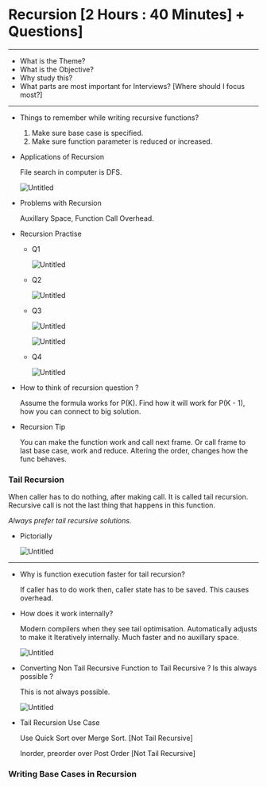 # Recursion [2 Hours : 40 Minutes] + Questions]

---

- What is the Theme?
- What is the Objective?
- Why study this?
- What parts are most important for Interviews? [Where should I focus most?]

---

- Things to remember while writing recursive functions?
    1. Make sure base case is specified.
    2. Make sure function parameter is reduced or increased.
- Applications of Recursion
    
    File search in computer is DFS.
    
    ![Untitled](Recursion%20%5B2%20Hours%2040%20Minutes%5D%20+%20Questions%5D%2070dfb0a0830d4aef9b1b47aed3197f7a/Untitled.png)
    
- Problems with Recursion
    
    Auxillary Space, Function Call Overhead.
    
- Recursion Practise
    - Q1
        
        ![Untitled](Recursion%20%5B2%20Hours%2040%20Minutes%5D%20+%20Questions%5D%2070dfb0a0830d4aef9b1b47aed3197f7a/Untitled%201.png)
        
    - Q2
        
        ![Untitled](Recursion%20%5B2%20Hours%2040%20Minutes%5D%20+%20Questions%5D%2070dfb0a0830d4aef9b1b47aed3197f7a/Untitled%202.png)
        
    - Q3
        
        ![Untitled](Recursion%20%5B2%20Hours%2040%20Minutes%5D%20+%20Questions%5D%2070dfb0a0830d4aef9b1b47aed3197f7a/Untitled%203.png)
        
        ![Untitled](Recursion%20%5B2%20Hours%2040%20Minutes%5D%20+%20Questions%5D%2070dfb0a0830d4aef9b1b47aed3197f7a/Untitled%204.png)
        
    - Q4
        
        ![Untitled](Recursion%20%5B2%20Hours%2040%20Minutes%5D%20+%20Questions%5D%2070dfb0a0830d4aef9b1b47aed3197f7a/Untitled%205.png)
        
    
- How to think of recursion question ?
    
    Assume the formula works for P(K). Find how it will work for P(K - 1), how you can connect to big solution.
    
- Recursion Tip
    
    You can make the function work and call next frame. Or call frame to last base case, work and reduce. Altering the order, changes how the func behaves.
    

### Tail Recursion

When caller has to do nothing, after making call. It is called tail recursion. Recursive call is not the last thing that happens in this function. 

*Always prefer tail recursive solutions.*

- Pictorially
    
    ![Untitled](Recursion%20%5B2%20Hours%2040%20Minutes%5D%20+%20Questions%5D%2070dfb0a0830d4aef9b1b47aed3197f7a/Untitled%206.png)
    

---

- Why is function execution faster for tail recursion?
    
    If caller has to do work then, caller state has to be saved. This causes overhead.
    
- How does it work internally?
    
    Modern compilers when they see tail optimisation. Automatically adjusts to make it Iteratively internally. Much faster and no auxillary space.
    
    ![Untitled](Recursion%20%5B2%20Hours%2040%20Minutes%5D%20+%20Questions%5D%2070dfb0a0830d4aef9b1b47aed3197f7a/Untitled%207.png)
    
- Converting Non Tail Recursive Function to Tail Recursive ? Is this always possible ?
    
    This is not always possible. 
    
    ![Untitled](Recursion%20%5B2%20Hours%2040%20Minutes%5D%20+%20Questions%5D%2070dfb0a0830d4aef9b1b47aed3197f7a/Untitled%208.png)
    
- Tail Recursion Use Case
    
    Use Quick Sort over Merge Sort. [Not Tail Recursive]
    
    Inorder, preorder over Post Order [Not Tail Recursive]
    

### Writing Base Cases in Recursion